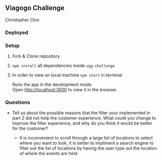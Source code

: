## Viagogo Challenge
Christopher Choi

### Deployed


### Setup
1. Fork & Clone repository

2. `npm install` all dependencies inside `vgg-challenge` 

3. In order to view on local machine `npm start` in terminal

    Runs the app in the development mode.<br>
    Open [http://localhost:3000](http://localhost:3000) to view it in the browser.


### Questions
   - Tell us about the possible reasons that the filter your implemented in part 2 did not help the customer experience.
     What could you change to improve the filter experience, and why do you think it would be better for the customer?
     
     - It is inconvenient to scroll through a large list of locations to select where you want to look, it is better to impliment a search engine to filter out the list of locations by having the user type out the location of where the events are held.



